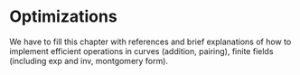 # Optimizations
We have to fill this chapter with references and brief explanations of how to implement efficient operations in curves (addition, pairing), finite fields (including exp and inv, montgomery form).
